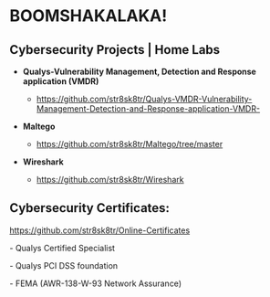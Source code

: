 <h1>BOOMSHAKALAKA!

<h2>Cybersecurity Projects | Home Labs</b></h2>

- <b>Qualys-Vulnerability Management, Detection and Response application (VMDR)</b>
  - https://github.com/str8sk8tr/Qualys-VMDR-Vulnerability-Management-Detection-and-Response-application-VMDR-
  
- <b>Maltego</b>
  - https://github.com/str8sk8tr/Maltego/tree/master
      
- <b>Wireshark</b>
  - https://github.com/str8sk8tr/Wireshark

<h2>Cybersecurity Certificates:</h2>

https://github.com/str8sk8tr/Online-Certificates


   -<hb> Qualys Certified Specialist<hb>
  
   -<hb> Qualys PCI DSS foundation<hb>
  
   -<hb> FEMA (AWR-138-W-93 Network Assurance)<hb>
